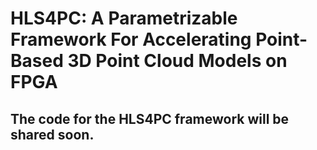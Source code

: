 # HLS4PC: A Parametrizable Framework For Accelerating Point-Based 3D Point Cloud Models on FPGA

## The code for the HLS4PC framework will be shared soon.
